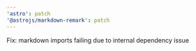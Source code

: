 ```yaml
---
'astro': patch
'@astrojs/markdown-remark': patch
---
```


Fix: markdown imports failing due to internal dependency issue
